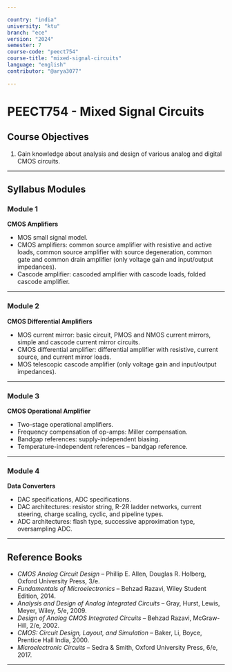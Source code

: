 ```yaml
---

country: "india"
university: "ktu"
branch: "ece"
version: "2024"
semester: 7
course-code: "peect754"
course-title: "mixed-signal-circuits"
language: "english"
contributor: "@arya3077"

---
```


# PEECT754 - Mixed Signal Circuits

## Course Objectives

1. Gain knowledge about analysis and design of various analog and digital CMOS circuits.  

---

## Syllabus Modules

### Module 1
**CMOS Amplifiers**  
- MOS small signal model.  
- CMOS amplifiers: common source amplifier with resistive and active loads, common source amplifier with source degeneration, common gate and common drain amplifier (only voltage gain and input/output impedances).  
- Cascode amplifier: cascoded amplifier with cascode loads, folded cascode amplifier.  

---

### Module 2
**CMOS Differential Amplifiers**  
- MOS current mirror: basic circuit, PMOS and NMOS current mirrors, simple and cascode current mirror circuits.  
- CMOS differential amplifier: differential amplifier with resistive, current source, and current mirror loads.  
- MOS telescopic cascode amplifier (only voltage gain and input/output impedances).  

---

### Module 3
**CMOS Operational Amplifier**  
- Two-stage operational amplifiers.  
- Frequency compensation of op-amps: Miller compensation.  
- Bandgap references: supply-independent biasing.  
- Temperature-independent references – bandgap reference.  

---

### Module 4
**Data Converters**  
- DAC specifications, ADC specifications.  
- DAC architectures: resistor string, R-2R ladder networks, current steering, charge scaling, cyclic, and pipeline types.  
- ADC architectures: flash type, successive approximation type, oversampling ADC.  

---

## Reference Books

- *CMOS Analog Circuit Design* – Phillip E. Allen, Douglas R. Holberg, Oxford University Press, 3/e.  
- *Fundamentals of Microelectronics* – Behzad Razavi, Wiley Student Edition, 2014.  
- *Analysis and Design of Analog Integrated Circuits* – Gray, Hurst, Lewis, Meyer, Wiley, 5/e, 2009.  
- *Design of Analog CMOS Integrated Circuits* – Behzad Razavi, McGraw-Hill, 2/e, 2002.  
- *CMOS: Circuit Design, Layout, and Simulation* – Baker, Li, Boyce, Prentice Hall India, 2000.  
- *Microelectronic Circuits* – Sedra & Smith, Oxford University Press, 6/e, 2017.  

---

